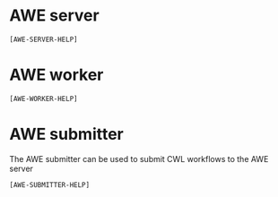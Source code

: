 
# AWE server
```
[AWE-SERVER-HELP]
```


# AWE worker
```
[AWE-WORKER-HELP]
```


# AWE submitter

The AWE submitter can be used to submit CWL workflows to the AWE server

```
[AWE-SUBMITTER-HELP]
```
